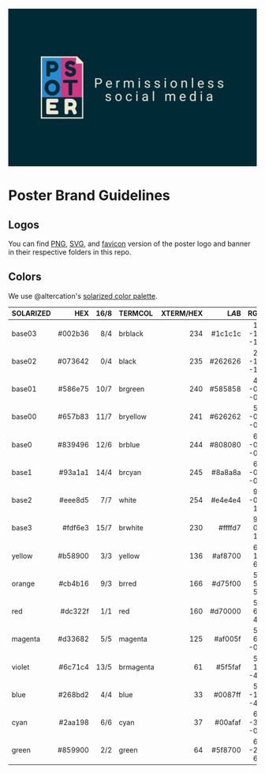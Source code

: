 ![image](svg/banner.svg)

# Poster Brand Guidelines

## Logos

You can find [PNG](png), [SVG](svg), and [favicon](favicon) version of the poster logo and banner in their respective folders in this repo.

## Colors

We use @altercation's [solarized color palette](https://ethanschoonover.com/solarized/).

| SOLARIZED |     HEX | 16/8 | TERMCOL   | XTERM/HEX |   L*A*B |        RGB |         HSB |
| :-------- | ------: | ---: | :-------- | --------: | ------: | ---------: | ----------: |
| base03    | #002b36 |  8/4 | brblack   |       234 | #1c1c1c | 15 -12 -12 |     0 43 54 | 193 100 21 |
| base02    | #073642 |  0/4 | black     |       235 | #262626 | 20 -12 -12 |     7 54 66 | 192 90 26 |
| base01    | #586e75 | 10/7 | brgreen   |       240 | #585858 | 45 -07 -07 |  88 110 117 | 194 25 46 |
| base00    | #657b83 | 11/7 | bryellow  |       241 | #626262 | 50 -07 -07 | 101 123 131 | 195 23 51 |
| base0     | #839496 | 12/6 | brblue    |       244 | #808080 | 60 -06 -03 | 131 148 150 | 186 13 59 |
| base1     | #93a1a1 | 14/4 | brcyan    |       245 | #8a8a8a | 65 -05 -02 | 147 161 161 | 180 9 63 |
| base2     | #eee8d5 |  7/7 | white     |       254 | #e4e4e4 |  92 -00 10 | 238 232 213 | 44 11 93 |
| base3     | #fdf6e3 | 15/7 | brwhite   |       230 | #ffffd7 |   97 00 10 | 253 246 227 | 44 10 99 |
| yellow    | #b58900 |  3/3 | yellow    |       136 | #af8700 |   60 10 65 |   181 137 0 | 45 100 71 |
| orange    | #cb4b16 |  9/3 | brred     |       166 | #d75f00 |   50 50 55 |   203 75 22 | 18 89 80 |
| red       | #dc322f |  1/1 | red       |       160 | #d70000 |   50 65 45 |   220 50 47 | 1 79 86 |
| magenta   | #d33682 |  5/5 | magenta   |       125 | #af005f |  50 65 -05 |  211 54 130 | 331 74 83 |
| violet    | #6c71c4 | 13/5 | brmagenta |        61 | #5f5faf |  50 15 -45 | 108 113 196 | 237 45 77 |
| blue      | #268bd2 |  4/4 | blue      |        33 | #0087ff | 55 -10 -45 |  38 139 210 | 205 82 82 |
| cyan      | #2aa198 |  6/6 | cyan      |        37 | #00afaf | 60 -35 -05 |  42 161 152 | 175 74 63 |
| green     | #859900 |  2/2 | green     |        64 | #5f8700 |  60 -20 65 |   133 153 0 | 68 100 60 |
